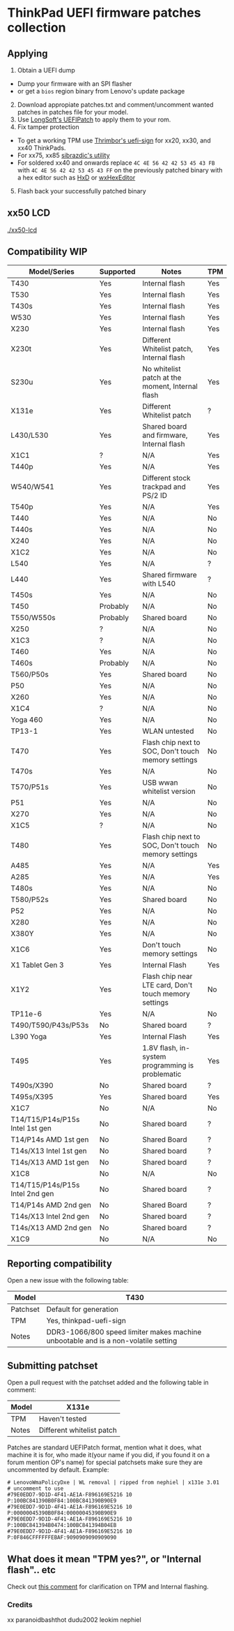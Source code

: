 # ThinkPad UEFI firmware patches collection

## Applying

1. Obtain a UEFI dump 
  - Dump your firmware with an SPI flasher 
  - or get a `bios` region binary from Lenovo's update package
2. Download appropiate patches.txt and comment/uncomment wanted patches in patches file for your model.
3. Use [LongSoft's UEFIPatch](https://github.com/LongSoft/UEFITool/releases) to apply them to your rom.
4. Fix tamper protection
  - To get a working TPM use [Thrimbor's uefi-sign](https://github.com/thrimbor/thinkpad-uefi-sign) for xx20, xx30, and xx40 ThinkPads. 
  - For xx75, xx85 [sibrazdic's utility](https://github.com/sibradzic/UEFI-playground/blob/master/fix_vendor_hashes.py)
  - For soldered xx40 and onwards replace `4C 4E 56 42 42 53 45 43 FB` with `4C 4E 56 42 42 53 45 43 FF` on the previously patched binary with a hex editor such as [HxD](https://mh-nexus.de/en/hxd/) or [wxHexEditor](https://www.wxhexeditor.org/)
5. Flash back your successfully patched binary



## xx50 LCD
[./xx50-lcd](https://github.com/digmorepaka/thinkpad-firmware-patches/tree/master/xx50-lcd)


## Compatibility WIP

| Model/Series | Supported | Notes | TPM |
| --- | --- | --- | --- |
| T430 | Yes | Internal flash | Yes |
| T530 | Yes | Internal flash | Yes |
| T430s | Yes | Internal flash | Yes |
| W530 | Yes | Internal flash | Yes |
| X230 | Yes | Internal flash | Yes|
| X230t | Yes | Different Whitelist patch, Internal flash | Yes |
| S230u | Yes | No whitelist patch at the moment, Internal flash | Yes |
| X131e | Yes | Different Whitelist patch | ? |
| L430/L530 | Yes | Shared board and firmware, Internal flash | Yes |
| X1C1 | ? | N/A | Yes |
| T440p | Yes | N/A | Yes |
| W540/W541 | Yes | Different stock trackpad and PS/2 ID | Yes |
| T540p | Yes | N/A | Yes |
| T440 | Yes | N/A | No |
| T440s | Yes | N/A | No |
| X240 | Yes | N/A | No |
| X1C2 | Yes | N/A | No |
| L540 | Yes | N/A | ? |
| L440 | Yes | Shared firmware with L540 | ? |
| T450s | Yes | N/A | No |
| T450 | Probably | N/A | No |
| T550/W550s | Probably | Shared board | No |
| X250 | ? | N/A | No |
| X1C3 | ? | N/A | No |
| T460 | Yes | N/A | No |
| T460s | Probably | N/A | No |
| T560/P50s | Yes | Shared board | No |
| P50 | Yes | N/A | No |
| X260 | Yes | N/A | No |
| X1C4 | ? | N/A | No |
| Yoga 460 | Yes | N/A | No |
| TP13-1 | Yes | WLAN untested | No |
| T470 | Yes | Flash chip next to SOC, Don't touch memory settings | No |
| T470s | Yes | N/A | No |
| T570/P51s | Yes | USB wwan whitelist version | No |
| P51 | Yes | N/A | No |
| X270 | Yes | N/A | No |
| X1C5 | ? | N/A | No |
| T480 | Yes | Flash chip next to SOC, Don't touch memory settings | No |
| A485 | Yes | N/A | Yes |
| A285 | Yes | N/A | Yes |
| T480s | Yes | N/A | No |
| T580/P52s | Yes | Shared board | No |
| P52 | Yes | N/A | No |
| X280 | Yes | N/A | No |
| X380Y | Yes | N/A | No |
| X1C6 | Yes | Don't touch memory settings | No |
| X1 Tablet Gen 3 | Yes | Internal Flash | Yes | 
| X1Y2 | Yes | Flash chip near LTE card, Don't touch memory settings | No |
| TP11e-6 | Yes | N/A | No |
| T490/T590/P43s/P53s | No | Shared board | ? |
| L390 Yoga | Yes | Internal Flash | Yes |
| T495 | Yes | 1.8V flash, in-system programming is problematic | Yes |
| T490s/X390 | No | Shared board | ? |
| T495s/X395 | Yes | Shared board | Yes |
| X1C7 | No | N/A | No |
| T14/T15/P14s/P15s Intel 1st gen | No | Shared board | ? |
| T14/P14s AMD 1st gen | No | Shared Board | ? |
| T14s/X13 Intel 1st gen | No | Shared board | ? |
| T14s/X13 AMD 1st gen | No | Shared board | ? |
| X1C8 | No | N/A | No |
| T14/T15/P14s/P15s Intel 2nd gen | No | Shared board | ? |
| T14/P14s AMD 2nd gen | No | Shared Board | ? |
| T14s/X13 Intel 2nd gen | No | Shared board | ? |
| T14s/X13 AMD 2nd gen | No | Shared board | ? |
| X1C9 | No | N/A | No |

## Reporting compatibility

Open a new issue with the following table:

| Model | T430 |
| --- | --- |
| Patchset | Default for generation |
| TPM | Yes, thinkpad-uefi-sign |
| Notes | DDR3-1066/800 speed limiter makes machine unbootable and is a non-volatile setting | 


## Submitting patchset

Open a pull request with the patchset added and the following table in comment:

| Model | X131e |
| --- | --- |
| TPM | Haven't tested |
| Notes | Different whitelist patch | 


Patches are standard UEFIPatch format, mention what it does, what machine it is for, who made it(your name if you did, if you found it on a forum mention OP's name) for special patchsets make sure they are uncommented by default. Example:

```
# LenovoWmaPolicyDxe | WL removal | ripped from nephiel | x131e 3.01
# uncomment to use
#79E0EDD7-9D1D-4F41-AE1A-F896169E5216 10 P:100BC841390B0F84:100BC841390B90E9 
#79E0EDD7-9D1D-4F41-AE1A-F896169E5216 10 P:00000045390B0F84:00000045390B90E9 
#79E0EDD7-9D1D-4F41-AE1A-F896169E5216 10 P:100BC841394B0474:100BC841394B04EB 
#79E0EDD7-9D1D-4F41-AE1A-F896169E5216 10 P:0F846CFFFFFFEBAF:9090909090909090
```


## What does it mean "TPM yes?", or "Internal flash".. etc

Check out [this comment](https://github.com/digmorepaka/thinkpad-firmware-patches/issues/3#issuecomment-730474066) for clarification on TPM and Internal flashing.


### Credits

xx
paranoidbashthot
dudu2002
leokim
nephiel

